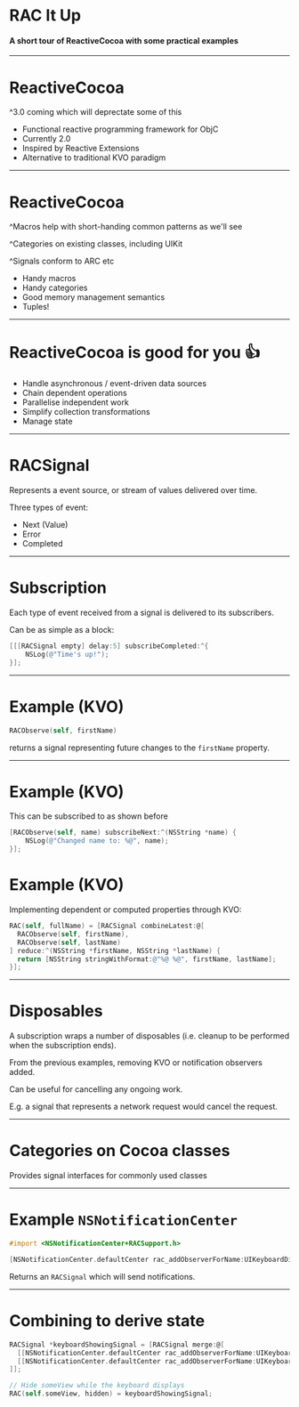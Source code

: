 # RAC It Up
#### A short tour of ReactiveCocoa with some practical examples

***

# ReactiveCocoa

^3.0 coming which will deprectate some of this

- Functional reactive programming framework for ObjC
- Currently 2.0
- Inspired by Reactive Extensions
- Alternative to traditional KVO paradigm

***

# ReactiveCocoa

^Macros help with short-handing common patterns as we'll see

^Categories on existing classes, including UIKit

^Signals conform to ARC etc

- Handy macros
- Handy categories
- Good memory management semantics
- Tuples!

***

# ReactiveCocoa is good for you :+1:

- Handle asynchronous / event-driven data sources
- Chain dependent operations
- Parallelise independent work
- Simplify collection transformations
- Manage state

***

# RACSignal

Represents a event source, or stream of values delivered over time.

Three types of event:

  * Next (Value)
  * Error
  * Completed

***

# Subscription

Each type of event received from a signal is delivered to its subscribers.

Can be as simple as a block:

```objectivec
[[[RACSignal empty] delay:5] subscribeCompleted:^{
	NSLog(@"Time's up!");
}];
```

***

# Example (KVO)

```objectivec
RACObserve(self, firstName)
```
returns a signal representing future changes
to the `firstName` property.

***

# Example (KVO)

This can be subscribed to as shown before

```objectivec
[RACObserve(self, name) subscribeNext:^(NSString *name) {
	NSLog(@"Changed name to: %@", name);
}];
```

# Example (KVO)

Implementing dependent or computed properties through KVO:

```objectivec
RAC(self, fullName) = [RACSignal combineLatest:@[
  RACObserve(self, firstName),
  RACObserve(self, lastName)
] reduce:^(NSString *firstName, NSString *lastName) {
  return [NSString stringWithFormat:@"%@ %@", firstName, lastName];
}];
```

***

# Disposables

A subscription wraps a number of disposables (i.e. cleanup to be performed when
the subscription ends).

From the previous examples, removing KVO or notification observers added.

Can be useful for cancelling any ongoing work.

E.g. a signal that represents a network request would cancel the request.

***

# Categories on Cocoa classes

Provides signal interfaces for commonly used classes

***

# Example `NSNotificationCenter`

```objectivec
#import <NSNotificationCenter+RACSupport.h>
```

```objectivec
[NSNotificationCenter.defaultCenter rac_addObserverForName:UIKeyboardDidShowNotification object:nil];
```

Returns an `RACSignal` which will send notifications.

***

# Combining to derive state

```objectivec
RACSignal *keyboardShowingSignal = [RACSignal merge:@[
  [[NSNotificationCenter.defaultCenter rac_addObserverForName:UIKeyboardWillShowNotification object:nil] mapReplace:@YES],
  [[NSNotificationCenter.defaultCenter rac_addObserverForName:UIKeyboardDidHideNotification object:nil] mapReplace:@NO]
]];

// Hide someView while the keyboard displays
RAC(self.someView, hidden) = keyboardShowingSignal;
```
